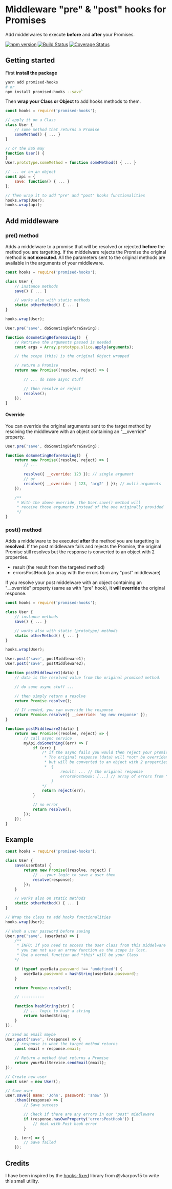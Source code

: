 # Middleware "pre" & "post" hooks for Promises

Add middelwares to execute **before** and **after** your Promises.

[![npm version](https://badge.fury.io/js/promised-hooks.svg)](https://badge.fury.io/js/promised-hooks) [![Build Status](https://travis-ci.org/sebelga/promised-hooks.svg?branch=master)](https://travis-ci.org/sebelga/promised-hooks) 
[![Coverage Status](https://coveralls.io/repos/github/sebelga/promised-hooks/badge.svg?branch=master)](https://coveralls.io/github/sebelga/promised-hooks?branch=master)

## Getting started

First **install the package**

```sh
yarn add promised-hooks
# or
npm install promised-hooks --save`
```


Then **wrap your Class or Object** to add hooks methods to them.

```js
const hooks = require('promised-hooks');

// apply it on a Class
class User {
    // some method that returns a Promise
    someMethod() { ... }
}

// or the ES5 may
function User() {
}
User.prototype.someMethod = function someMethod() { ... }

// ... or on an object
const api = {
    save: function() { ... }
};

// Then wrap it to add "pre" and "post" hooks functionalities
hooks.wrap(User);
hooks.wrap(api);

```

## Add middleware

### pre() method

Adds a middelware to a promise that will be resolved or rejected **before** the method you are targetting. If the middelware rejects the Promise the original method is **not executed**.
All the parameters sent to the original methods are available in the arguments of your middleware.  


```js
const hooks = require('promised-hooks');

class User {
	// instance methods
	save() { ... }

	// works also with static methods
	static otherMethod() { ... }
}

hooks.wrap(User);

User.pre('save', doSometingBeforeSaving);

function doSometingBeforeSaving()  {
	// Retrieve the arguments passed is needed
	const args = Array.prototype.slice.apply(arguments);

	// the scope (this) is the original Object wrapped

	// return a Promise
	return new Promise((resolve, reject) => {

		// ... do some async stuff

		// then resolve or reject
		resolve();
	});
}

```

#### Override
You can override the original arguments sent to the target method by resolving the middleware with an object containing an "__override" property.

```js
User.pre('save', doSometingBeforeSaving);

function doSometingBeforeSaving()  {
	return new Promise((resolve, reject) => {
        // ...

        resolve({ __override: 123 }); // single argument
        // or
        resolve({ __override: [ 123, 'arg2' ] }); // multi arguments
    });

    /**
     * With the above override, the User.save() method will
     * receive those arguments instead of the one originally provided
     */
}

```

### post() method
Adds a middelware to be executed **after** the method you are targetting is **resolved**. If the post middleware fails and rejects the Promise, the original Promise still resolves but the response is converted to an object with 2 properties.  

- result (the result from the targeted method)
- errorsPostHook <Array> (an array with the errors from any "post" middleware)

If you resolve your post middelware with an object containing an "__override" property (same as with "pre" hook), it **will override** the original response.

```js
const hooks = require('promised-hooks');

class User {
	// instance methods
	save() { ... }

	// works also with static (prototype) methods
	static otherMethod() { ... }
}

hooks.wrap(User);

User.post('save', postMiddleware1);
User.post('save', postMiddleware2);

function postMiddleware1(data) {
    // data is the resolved value from the original promised method.

    // do some async stuff ...

    // then simply return a resolve
    return Promise.resolve();

    // If needed, you can override the response
    return Promise.resolve({ __override: 'my new response' });
}

function postMiddleware2(data) {
    return new Promise((resolve, reject) => {
    	// call async service
    	myApi.doSomething((err) => {
			if (err) {
				/* if the async fails you would then reject your promise.
				 * The original response (data) will *not* be overriden
				 * but will be converted to an object with 2 properties:
				 *  {
					    result: ... // the original response
					    errorsPostHook: [...] // array of errors from "post" hooks
				    }
				*/
				return reject(err);
			}

			// no error
			return resolve();
    	});
    });
}

```

## Example

```js
const hooks = require('promised-hooks');

class User {
    save(userData) {
        return new Promise((resolve, reject) {
            // ...your logic to save a user then
            resolve(response);
        });
    }

    // works also on static methods
    static otherMethod() { ... }
}

// Wrap the class to add hooks functionalities
hooks.wrap(User);

// Hash a user password before saving
User.pre('save', (userData) => {
	/**
	 * INFO: If you need to access the User class from this middelware
	 * you can not use an arrow function as the scope is lost.
	 * Use a normal function and *this* will be your Class
	*/

	if (typeof userData.password !== 'undefined') {
		userData.password = hashString(userData.password);
	}

	return Promise.resolve();

	// ----------

	function hashString(str) {
		// ... logic to hash a string
		return hashedString;
	}
});

// Send an email maybe
User.post('save', (response) => {
    // response is what the target method returns
	const email = response.email;

	// Return a method that returns a Promise
	return yourMailService.sendEmail(email);
});

// Create new user
const user = new User();

// Save user
user.save({ name: 'John', password: 'snow' })
	.then((response) => {
        // Save success

        // Check if there are any errors in our "post" middleware
		if (response.hasOwnProperty('errorsPostHook')) {
			// deal with Post hook error
		}

	}, (err) => {
		// Save failed
	});

```

## Credits
I have been inspired by the [hooks-fixed](https://github.com/vkarpov15/hooks-fixed) library from @vkarpov15 to write this small utility.
